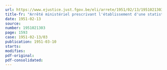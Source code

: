 ```yaml
---
url: https://www.ejustice.just.fgov.be/eli/arrete/1951/02/13/1951021303/justel
title-fr: "Arrêté ministériel prescrivant l'établissement d'une statistique mensuelle des stocks de certains produits intéressant l'industrie chimique et les industries du papier et du caoutchouc."
date: 1951-02-13
source:
number: 1951021303
page: 1593
case: 1951-02-13/03
publication: 1951-03-10
starts:
modifies:
pdf-original:
pdf-consolidated:
---
```


